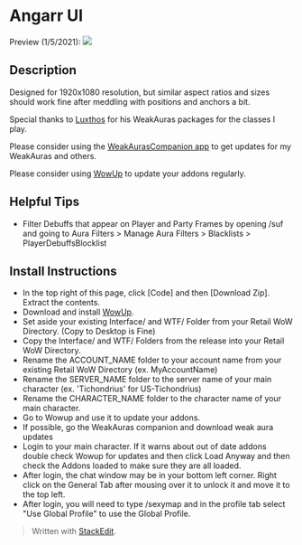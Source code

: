 # Angarr UI
Preview (1/5/2021):
![](https://github.com/ryachart/WoWUI/blob/main/MistgarrUI.gif?raw=true)

## Description
Designed for 1920x1080 resolution, but similar aspect ratios and sizes should work fine after meddling with positions and anchors a bit.

Special thanks to [Luxthos](https://www.luxthos.com/) for his WeakAuras packages for the classes I play.

Please consider using the [WeakAurasCompanion app](https://weakauras.wtf/) to get updates for my WeakAuras and others.

Please consider using [WowUp](https://wowup.io/) to update your addons regularly.

## Helpful Tips
* Filter Debuffs that appear on Player and Party Frames by opening /suf and going to Aura Filters > Manage Aura Filters > Blacklists > PlayerDebuffsBlocklist

## Install Instructions
* In the top right of this page, click [Code] and then [Download Zip].  Extract the contents.
* Download and install [WowUp](https://wowup.io).
* Set aside your existing Interface/ and WTF/ Folder from your Retail WoW Directory. (Copy to Desktop is Fine)
* Copy the Interface/ and WTF/ Folders from the release into your Retail WoW Directory.
* Rename the ACCOUNT_NAME folder to your account name from your existing Retail WoW Directory (ex. MyAccountName)
* Rename the SERVER_NAME folder to the server name of your main character (ex. 'Tichondrius' for US-Tichondrius)
* Rename the CHARACTER_NAME folder to the character name of your main character.
* Go to Wowup and use it to update your addons.
* If possible, go the WeakAuras companion and download weak aura updates
* Login to your main character.  If it warns about out of date addons double check Wowup for updates and then click Load Anyway and then check the Addons loaded to make sure they are all loaded.
* After login, the chat window may be in your bottom left corner.  Right click on the General Tab after mousing over it to unlock it and move it to the top left.
* After login, you will need to type /sexymap and in the profile tab select "Use Global Profile" to use the Global Profile.


> Written with [StackEdit](https://stackedit.io/).
